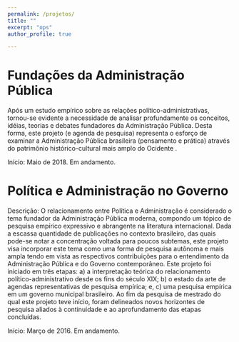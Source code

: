 ```yaml
---
permalink: /projetos/
title: ""
excerpt: "ops"
author_profile: true

---
```

Fundações da Administração Pública
===

Após um estudo empírico sobre as relações político-administrativas, tornou-se evidente a necessidade de analisar profundamente os conceitos, idéias, teorias e debates fundadores da Administração Pública. Desta forma, este projeto (e agenda de pesquisa) representa o esforço de examinar a Administração Pública brasileira (pensamento e prática) através do patrimônio histórico-cultural mais amplo do Ocidente .

Início: Maio de 2018.
Em andamento.

Política e Administração no Governo
====

Descrição: O relacionamento entre Política e Administração é considerado o tema fundador da Administração Pública moderna,
compondo um tópico de pesquisa empírico expressivo e abrangente na literatura internacional. Dada a escassa quantidade de publicações no contexto brasileiro, das quais pode-se notar a concentração voltada para poucos subtemas, este projeto visa incorporar este tema como uma forma de pesquisa autônoma e mais ampla tendo em vista as respectivos contribuições para o entendimento da Administração Pública e do Governo contemporâneo. Este projeto foi iniciado em três etapas: a) a interpretação teórica do relacionamento político-administrativo desde os fins do século XIX; b) o estado da arte de agendas representativas de pesquisa empírica; e, c) uma pesquisa empírica em um governo municipal brasileiro. Ao fim da pesquisa de mestrado do qual este projeto teve início, foram delineados novos horizontes de pesquisa aliados à continuidade e ao aprofundamento das etapas concluídas. 

Início: Março de 2016. 
Em andamento.
